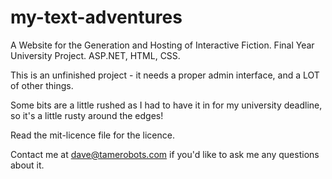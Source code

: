 my-text-adventures
==================

A Website for the Generation and Hosting of Interactive Fiction. Final Year University Project. ASP.NET, HTML, CSS.

This is an unfinished project - it needs a proper admin interface, and a LOT of other things.

Some bits are a little rushed as I had to have it in for my university deadline, so it's a little rusty around the edges!

Read the mit-licence file for the licence.

Contact me at dave@tamerobots.com if you'd like to ask me any questions about it.
